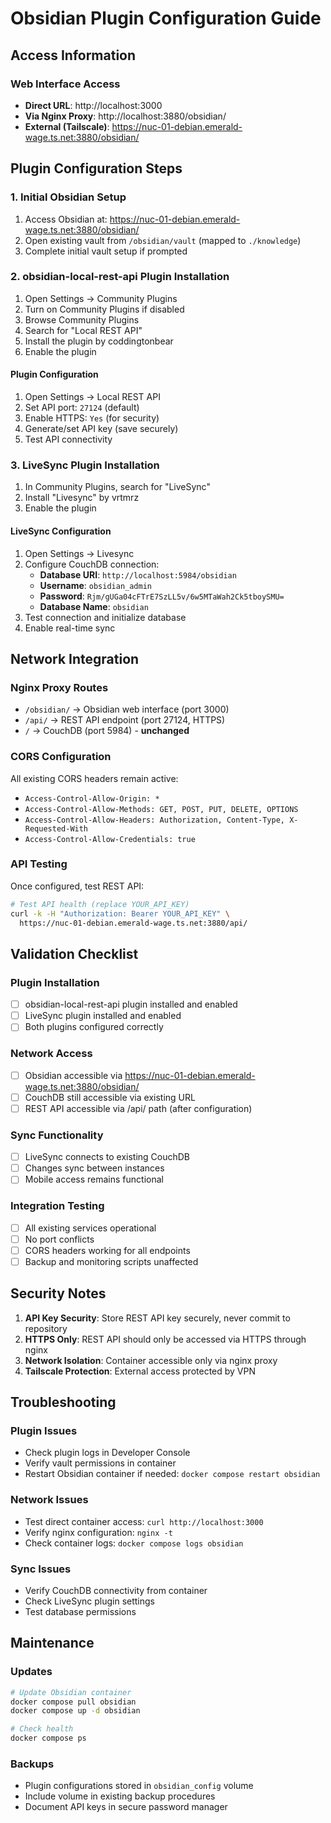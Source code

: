 # Obsidian Plugin Configuration Guide

## Access Information

### Web Interface Access
- **Direct URL**: http://localhost:3000
- **Via Nginx Proxy**: http://localhost:3880/obsidian/
- **External (Tailscale)**: https://nuc-01-debian.emerald-wage.ts.net:3880/obsidian/

## Plugin Configuration Steps

### 1. Initial Obsidian Setup
1. Access Obsidian at: https://nuc-01-debian.emerald-wage.ts.net:3880/obsidian/
2. Open existing vault from `/obsidian/vault` (mapped to `./knowledge`)
3. Complete initial vault setup if prompted

### 2. obsidian-local-rest-api Plugin Installation
1. Open Settings → Community Plugins
2. Turn on Community Plugins if disabled
3. Browse Community Plugins
4. Search for "Local REST API"
5. Install the plugin by coddingtonbear
6. Enable the plugin

#### Plugin Configuration
1. Open Settings → Local REST API
2. Set API port: `27124` (default)
3. Enable HTTPS: `Yes` (for security)
4. Generate/set API key (save securely)
5. Test API connectivity

### 3. LiveSync Plugin Installation  
1. In Community Plugins, search for "LiveSync"
2. Install "Livesync" by vrtmrz
3. Enable the plugin

#### LiveSync Configuration
1. Open Settings → Livesync
2. Configure CouchDB connection:
   - **Database URI**: `http://localhost:5984/obsidian`
   - **Username**: `obsidian_admin`
   - **Password**: `Rjm/gUGa04cFTrE7SzLL5v/6w5MTaWah2Ck5tboySMU=`
   - **Database Name**: `obsidian`
3. Test connection and initialize database
4. Enable real-time sync

## Network Integration

### Nginx Proxy Routes
- `/obsidian/` → Obsidian web interface (port 3000)
- `/api/` → REST API endpoint (port 27124, HTTPS)
- `/` → CouchDB (port 5984) - **unchanged**

### CORS Configuration
All existing CORS headers remain active:
- `Access-Control-Allow-Origin: *`
- `Access-Control-Allow-Methods: GET, POST, PUT, DELETE, OPTIONS`
- `Access-Control-Allow-Headers: Authorization, Content-Type, X-Requested-With`
- `Access-Control-Allow-Credentials: true`

### API Testing
Once configured, test REST API:
```bash
# Test API health (replace YOUR_API_KEY)
curl -k -H "Authorization: Bearer YOUR_API_KEY" \
  https://nuc-01-debian.emerald-wage.ts.net:3880/api/
```

## Validation Checklist

### Plugin Installation
- [ ] obsidian-local-rest-api plugin installed and enabled
- [ ] LiveSync plugin installed and enabled
- [ ] Both plugins configured correctly

### Network Access
- [ ] Obsidian accessible via https://nuc-01-debian.emerald-wage.ts.net:3880/obsidian/
- [ ] CouchDB still accessible via existing URL
- [ ] REST API accessible via /api/ path (after configuration)

### Sync Functionality
- [ ] LiveSync connects to existing CouchDB
- [ ] Changes sync between instances
- [ ] Mobile access remains functional

### Integration Testing
- [ ] All existing services operational
- [ ] No port conflicts
- [ ] CORS headers working for all endpoints
- [ ] Backup and monitoring scripts unaffected

## Security Notes

1. **API Key Security**: Store REST API key securely, never commit to repository
2. **HTTPS Only**: REST API should only be accessed via HTTPS through nginx
3. **Network Isolation**: Container accessible only via nginx proxy
4. **Tailscale Protection**: External access protected by VPN

## Troubleshooting

### Plugin Issues
- Check plugin logs in Developer Console
- Verify vault permissions in container
- Restart Obsidian container if needed: `docker compose restart obsidian`

### Network Issues
- Test direct container access: `curl http://localhost:3000`
- Verify nginx configuration: `nginx -t`
- Check container logs: `docker compose logs obsidian`

### Sync Issues
- Verify CouchDB connectivity from container
- Check LiveSync plugin settings
- Test database permissions

## Maintenance

### Updates
```bash
# Update Obsidian container
docker compose pull obsidian
docker compose up -d obsidian

# Check health
docker compose ps
```

### Backups
- Plugin configurations stored in `obsidian_config` volume
- Include volume in existing backup procedures
- Document API keys in secure password manager